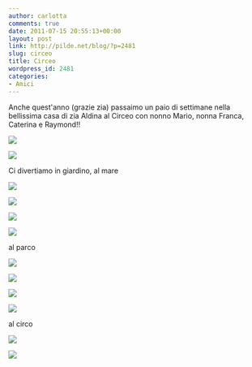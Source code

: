 ```yaml
---
author: carlotta
comments: true
date: 2011-07-15 20:55:13+00:00
layout: post
link: http://pilde.net/blog/?p=2481
slug: circeo
title: Circeo
wordpress_id: 2481
categories:
- Amici
---
```


Anche quest'anno (grazie zia) passaimo un paio di settimane nella bellissima casa di zia Aldina al Circeo con nonno Mario, nonna Franca, Caterina e Raymond!!

![](http://pilde.net/blog/wp-content/uploads/2011/09/circeo_tavolo.jpg)

![](http://pilde.net/blog/wp-content/uploads/2011/09/ghiaccioli.jpg)

Ci divertiamo in giardino, al mare

![](http://pilde.net/blog/wp-content/uploads/2011/09/bimbe_in_acqua.jpg)

![](http://pilde.net/blog/wp-content/uploads/2011/09/giochi_sabbia.jpg)

![](http://pilde.net/blog/wp-content/uploads/2011/09/mare_nonno.jpg)

![](http://pilde.net/blog/wp-content/uploads/2011/09/circeo_mati.jpg)

al parco

![](http://pilde.net/blog/wp-content/uploads/2011/09/altalena_ray.jpg)

![](http://pilde.net/blog/wp-content/uploads/2011/09/carrucola.jpg)

![](http://pilde.net/blog/wp-content/uploads/2011/09/piedi_scalzi_e_cani.jpg)

![](http://pilde.net/blog/wp-content/uploads/2011/09/asinello1.jpg)

al circo

![](../wp-content/uploads/2011/09/circo.jpg)

![](http://pilde.net/blog/wp-content/uploads/2011/09/mati1.jpg)
